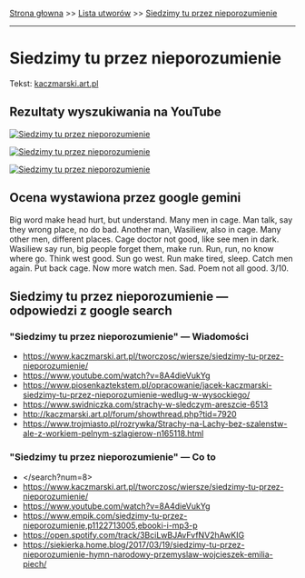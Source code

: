 [Strona głowna](../index.md) >> [Lista utworów](../list.md) >> [Siedzimy tu przez nieporozumienie](547.md)

---

# Siedzimy tu przez nieporozumienie

Tekst: [kaczmarski.art.pl](https://www.kaczmarski.art.pl/tworczosc/wiersze/siedzimy-tu-przez-nieporozumienie/)

## Rezultaty wyszukiwania na YouTube

[![Siedzimy tu przez nieporozumienie](http://img.youtube.com/vi/OuDQb1jhO38/0.jpg)](https://www.youtube.com/watch?v=OuDQb1jhO38 "Jacek Kaczmarski - Siedzimy tu przez nieporozumienie - YouTube")

[![Siedzimy tu przez nieporozumienie](http://img.youtube.com/vi/GEUIkQif-TY/0.jpg)](https://www.youtube.com/watch?v=GEUIkQif-TY "Koniec wojny 30-letniej - YouTube")

[![Siedzimy tu przez nieporozumienie](http://img.youtube.com/vi/iAvEXSMjUAw/0.jpg)](https://www.youtube.com/watch?v=iAvEXSMjUAw "Jacek Kaczmarski - Siedzimy tu przez nieporozumienie  Tekst - YouTube")

## Ocena wystawiona przez google gemini

Big word make head hurt, but understand. Many men in cage. Man talk, say they wrong place, no do bad. Another man, Wasiliew, also in cage. Many other men, different places. Cage doctor not good, like see men in dark. Wasiliew say run, big people forget them, make run. Run, run, no know where go. Think west good. Sun go west. Run make tired, sleep. Catch men again. Put back cage. Now more watch men. Sad. Poem not all good. 3/10.


## Siedzimy tu przez nieporozumienie — odpowiedzi z google search

### "Siedzimy tu przez nieporozumienie" — Wiadomości

 - <https://www.kaczmarski.art.pl/tworczosc/wiersze/siedzimy-tu-przez-nieporozumienie/>
 - <https://www.youtube.com/watch?v=8A4dieVukYg>
 - <https://www.piosenkaztekstem.pl/opracowanie/jacek-kaczmarski-siedzimy-tu-przez-nieporozumienie-wedlug-w-wysockiego/>
 - <https://www.swidniczka.com/strachy-w-sledczym-areszcie-6513>
 - <http://kaczmarski.art.pl/forum/showthread.php?tid=7920>
 - <https://www.trojmiasto.pl/rozrywka/Strachy-na-Lachy-bez-szalenstw-ale-z-workiem-pelnym-szlagierow-n165118.html>

### "Siedzimy tu przez nieporozumienie" — Co to

 - </search?num=8>
 - <https://www.kaczmarski.art.pl/tworczosc/wiersze/siedzimy-tu-przez-nieporozumienie/>
 - <https://www.youtube.com/watch?v=8A4dieVukYg>
 - <https://www.empik.com/siedzimy-tu-przez-nieporozumienie,p1122713005,ebooki-i-mp3-p>
 - <https://open.spotify.com/track/3BciLwBJAvFvfNV2hAwKIG>
 - <https://siekierka.home.blog/2017/03/19/siedzimy-tu-przez-nieporozumienie-hymn-narodowy-przemyslaw-wojcieszek-emilia-piech/>

